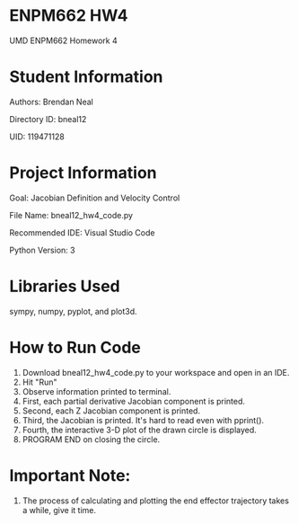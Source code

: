 # ENPM662 HW4
UMD ENPM662 Homework 4

# Student Information
Authors: Brendan Neal

Directory ID: bneal12

UID: 119471128

# Project Information
Goal: Jacobian Definition and Velocity Control

File Name: bneal12_hw4_code.py

Recommended IDE: Visual Studio Code

Python Version: 3

# Libraries Used
sympy, numpy, pyplot, and plot3d.

# How to Run Code

1. Download bneal12_hw4_code.py to your workspace and open in an IDE.
2. Hit "Run"
3. Observe information printed to terminal.
4. First, each partial derivative Jacobian component is printed.
5. Second, each Z Jacobian component is printed.
6. Third, the Jacobian is printed. It's hard to read even with pprint().
7. Fourth, the interactive 3-D plot of the drawn circle is displayed.
8. PROGRAM END on closing the circle.

# Important Note:
1. The process of calculating and plotting the end effector trajectory takes a while, give it time.